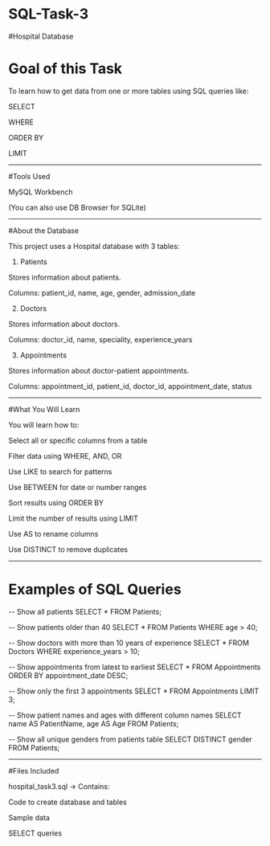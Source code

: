 # SQL-Task-3
#Hospital Database 

# Goal of this Task

To learn how to get data from one or more tables using SQL queries like:

SELECT

WHERE

ORDER BY

LIMIT



---

#Tools Used

MySQL Workbench

(You can also use DB Browser for SQLite)



---

#About the Database

This project uses a Hospital database with 3 tables:

1. Patients

Stores information about patients.

Columns: patient_id, name, age, gender, admission_date


2. Doctors

Stores information about doctors.

Columns: doctor_id, name, speciality, experience_years


3. Appointments

Stores information about doctor-patient appointments.

Columns: appointment_id, patient_id, doctor_id, appointment_date, status



---

#What You Will Learn

You will learn how to:

Select all or specific columns from a table

Filter data using WHERE, AND, OR

Use LIKE to search for patterns

Use BETWEEN for date or number ranges

Sort results using ORDER BY

Limit the number of results using LIMIT

Use AS to rename columns

Use DISTINCT to remove duplicates



---

# Examples of SQL Queries

-- Show all patients
SELECT * FROM Patients;

-- Show patients older than 40
SELECT * FROM Patients WHERE age > 40;

-- Show doctors with more than 10 years of experience
SELECT * FROM Doctors WHERE experience_years > 10;

-- Show appointments from latest to earliest
SELECT * FROM Appointments ORDER BY appointment_date DESC;

-- Show only the first 3 appointments
SELECT * FROM Appointments LIMIT 3;

-- Show patient names and ages with different column names
SELECT name AS PatientName, age AS Age FROM Patients;

-- Show all unique genders from patients table
SELECT DISTINCT gender FROM Patients;


---

#Files Included

hospital_task3.sql → Contains:

Code to create database and tables

Sample data

SELECT queries





